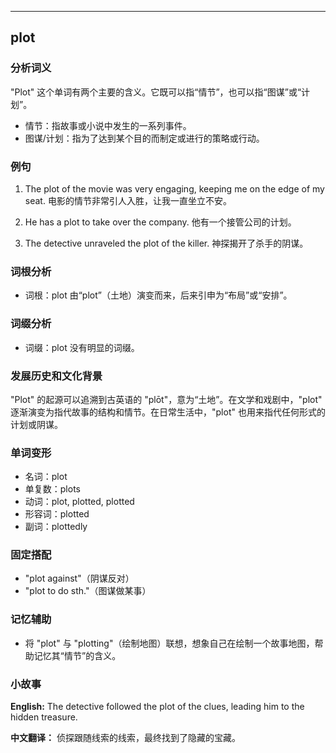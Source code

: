 
---------------
## plot
### 分析词义
"Plot" 这个单词有两个主要的含义。它既可以指“情节”，也可以指“图谋”或“计划”。

- 情节：指故事或小说中发生的一系列事件。
- 图谋/计划：指为了达到某个目的而制定或进行的策略或行动。

### 例句
1. The plot of the movie was very engaging, keeping me on the edge of my seat.
   电影的情节非常引人入胜，让我一直坐立不安。

2. He has a plot to take over the company.
   他有一个接管公司的计划。

3. The detective unraveled the plot of the killer.
   神探揭开了杀手的阴谋。

### 词根分析
- 词根：plot 由“plot”（土地）演变而来，后来引申为“布局”或“安排”。

### 词缀分析
- 词缀：plot 没有明显的词缀。

### 发展历史和文化背景
"Plot" 的起源可以追溯到古英语的 "plōt"，意为“土地”。在文学和戏剧中，"plot" 逐渐演变为指代故事的结构和情节。在日常生活中，"plot" 也用来指代任何形式的计划或阴谋。

### 单词变形
- 名词：plot
- 单复数：plots
- 动词：plot, plotted, plotted
- 形容词：plotted
- 副词：plottedly

### 固定搭配
- "plot against"（阴谋反对）
- "plot to do sth."（图谋做某事）

### 记忆辅助
- 将 "plot" 与 "plotting"（绘制地图）联想，想象自己在绘制一个故事地图，帮助记忆其“情节”的含义。

### 小故事
**English:**
The detective followed the plot of the clues, leading him to the hidden treasure.

**中文翻译：**
侦探跟随线索的线索，最终找到了隐藏的宝藏。

